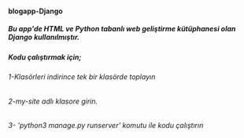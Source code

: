 #### blogapp-Django
##### Bu app'de HTML ve Python tabanlı web geliştirme kütüphanesi olan Django kullanılmıştır. 
##### Kodu çalıştırmak için;
###### 1-Klasörleri indirince tek bir klasörde toplayın
###### 2-my-site adlı klasore girin.
###### 3- 'python3 manage.py runserver' komutu ile kodu çalıştırın
######
